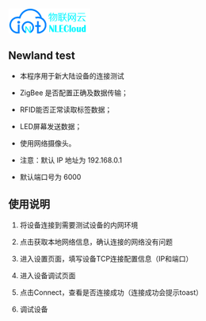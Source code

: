 ![](app/src/main/res/drawable/newland_logo.png)

## Newland test

- 本程序用于新大陆设备的连接测试

- ZigBee 是否配置正确及数据传输；
- RFID能否正常读取标签数据；
- LED屏幕发送数据； 
- 使用网络摄像头。
- 注意：默认 IP 地址为 192.168.0.1
- 默认端口号为 6000

## 使用说明

1. 将设备连接到需要测试设备的内网环境

2. 点击获取本地网络信息，确认连接的网络没有问题

3. 进入设置页面，填写设备TCP连接配置信息（IP和端口）

4. 进入设备调试页面

5. 点击Connect，查看是否连接成功（连接成功会提示toast）

6. 调试设备